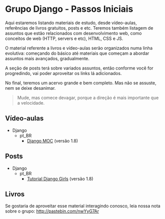# Grupo Django - Passos Iniciais

Aqui estaremos listando materiais de estudo, desde vídeo-aulas, referências de livros gratuitos, posts e etc. Teremos também listagem de assuntos que estão relacionados com desenvolvimento web, como conceitos de web (HTTP, servers e etc), HTML, CSS e JS.

O material referente a livros e vídeo-aulas serão organizados numa linha evolutiva: começando do básico até materiais que começam a abordar assuntos mais avançados, gradualmente.

A seção de posts terá sobre variados assuntos, então conforme você for progredindo, vai poder aproveitar os links lá adicionados.

No final, teremos um acervo grande e bem completo. Mas não se assuste, nem se deixe desanimar.
> Mude, mas comece devagar, porque a direção é mais importante que a velocidade.

## Vídeo-aulas

- Django
	- pt_BR
		- [Django MOC](https://www.youtube.com/playlist?list=PLHWfNMxB2F4G2KHo8DBQr_xq79FXgEIAE) (versão 1.8)

## Posts

- Django
	- pt_BR
		- [Tutorial Django Girls](http://tutorial.djangogirls.org/pt/) (versão 1.8)

## Livros

Se gostaria de aproveitar esse material interagindo conosco, leia nossa nota sobre o grupo: http://pastebin.com/nwYyG7Ar

